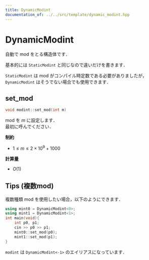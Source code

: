 ```yaml
---
title: DynamicModint
documentation_of: ../../src/template/dynamic_modint.hpp
---
```


# DynamicModint

自動で $\mathrm{mod}$ をとる構造体です．

基本的には `StaticModint` と同じなので違いだけを書きます．

`StaticModint` は $\mathrm{mod}$ がコンパイル時定数である必要がありましたが， `DynamicModint` はそうでない場合でも使用できます．

## set_mod

```cpp
void modint::set_mod(int m)
```

$\mathrm{mod}$ を $m$ に設定します．<br>
最初に呼んでください．

**制約**

- $1 \leq m \leq 2 \times 10^9 + 1000$

**計算量**

- $O(1)$

## Tips (複数mod)

複数種類 $\mathrm{mod}$ を使用したい場合，以下のようにできます．

```cpp
using mint0 = DynamicModint<0>;
using mint1 = DynamicModint<1>;
int main(void){
    int p0, p1;
    cin >> p0 >> p1;
    mint0::set_mod(p0);
    mint1::set_mod(p1);
}
```

`modint` は `DynamicModint<-1>` のエイリアスになっています．